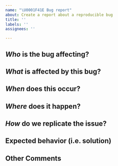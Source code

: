 ```yaml
---
name: "\U0001F41E Bug report"
about: Create a report about a reproducible bug
title: ''
labels: ''
assignees: ''

---
```


<!-- Thanks for the bug report! -->

## *Who* is the bug affecting?



## *What* is affected by this bug?



## *When* does this occur?



## *Where* does it happen?



## *How* do we replicate the issue?
<!-- Please list all the steps required to reliably replicate it, starting from a newly installed operating system -->



## Expected behavior (i.e. solution)



## Other Comments

